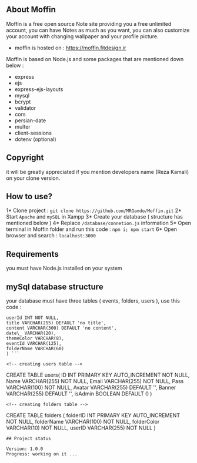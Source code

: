 ## About Moffin

Moffin is a free open source Note site providing you a free unlimited account, you can have Notes as much as you want, you can also customize your account with changing wallpaper and your profile picture.

- moffin is hosted on : https://moffin.fitdesign.ir

Moffin is based on Node.js and some packages that are mentioned down below :

- express
- ejs
- express-ejs-layouts
- mysql
- bcrypt
- validator
- cors
- persian-date
- multer
- client-sessions
- dotenv (optional)

## Copyright

it will be greatly appreciated if you mention developers name (Reza Kamali) on your clone version.

## How to use?

1* Clone project : ``` git clone https://github.com/MRGando/Moffin.git ```
2* Start ``` Apache ``` and ``` mySQL ``` in Xampp
3* Create your database ( structure has mentioned below )
4* Replace ``` /database/connetion.js ``` information
5\* Open terminal in Moffin folder and run this code : ``` npm i; npm start ```
6\* Open browser and search : ``` localhost:3000 ```

## Requirements

you must have Node.js installed on your system

## mySql database structure

your database must have three tables ( events, folders, users ), use this code :

<!-- creating events table -->

``` CREATE TABLE EVENTS(
userId INT NOT NULL,
title VARCHAR(255) DEFAULT 'no title',
content VARCHAR(300) DEFAULT 'no content',
date\_ VARCHAR(20),
themeColor VARCHAR(8),
eventId VARCHAR(125),
folderName VARCHAR(60)
) ```

<!-- creating users table -->
```
CREATE TABLE users(
ID INT PRIMARY KEY AUTO_INCREMENT NOT NULL,
Name VARCHAR(255) NOT NULL,
Email VARCHAR(255) NOT NULL,
Pass VARCHAR(100) NOT NULL,
Avatar VARCHAR(255) DEFAULT '',
Banner VARCHAR(255) DEFAULT '',
isAdmin BOOLEAN DEFAULT 0
)
```
<!-- creating folders table -->
```
CREATE TABLE folders (
folderID INT PRIMARY KEY AUTO_INCREMENT NOT NULL,
folderName VARCHAR(100) NOT NULL,
folderColor VARCHAR(10) NOT NULL,
userID VARCHAR(255) NOT NULL
)
```
## Project status

Version: 1.0.0
Progress: working on it ...
